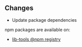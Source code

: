 ## Changes

* Update package dependencies

npm packages are available on:

* [lib-tools @npm registry](https://www.npmjs.com/package/lib-tools)

